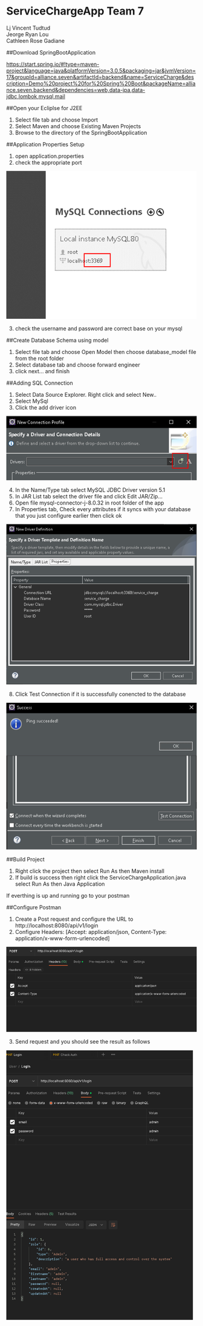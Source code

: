# ServiceChargeApp Team 7

Lj Vincent Tudtud
<br>Jeorge Ryan Lou
<br>Cathleen Rose Gadiane

##Download SpringBootApplication
<br>

https://start.spring.io/#!type=maven-project&language=java&platformVersion=3.0.5&packaging=jar&jvmVersion=17&groupId=alliance.seven&artifactId=backend&name=ServiceCharge&description=Demo%20project%20for%20Spring%20Boot&packageName=alliance.seven.backend&dependencies=web,data-jpa,data-jdbc,lombok,mysql,mail

##Open your Ecliplse for J2EE
1. Select file tab and choose Import
2. Select Maven and choose Existing Maven Projects
3. Browse to the directory of the SpringBootApplication

##Application Properties Setup
<br>

1. open application.properties
2. check the appropriate port 

![MySQLport](/guide_images/mysqlPort.png) 

3. check the username and password are correct base on your mysql

##Create Database Schema using model
1. Select file tab and choose Open Model then choose database_model file from the root folder
2. Select database tab and choose forward engineer
3. click next... and finish

##Adding SQL Connection
1. Select Data Source Explorer. Right click and select New..
2. Select MySql
3. Click the add driver icon

![newConnection](/guide_images/newSqlConnection.png)

4. In the Name/Type tab select MySQL JDBC Driver version 5.1
5. In JAR List tab select the driver file and click Edit JAR/Zip...
6. Open file mysql-connector-j-8.0.32 in root folder of the app
7. In Properties tab, Check every attributes if it syncs with your database that you just configure earlier then click ok

![connectionProfile](/guide_images/connectionProfile.png)

8. Click Test Connection if it is successfully conencted to the database

![pingSuccess](/guide_images/pingSuccess.png)

##Build Project
1. Right click the project then select Run As then Maven install
2. If build is success then right click the ServiceChargeApplication.java select Run As then Java Application

If everthing is up and running go to your postman

##Configure Postman
1. Create a Post request and configure the URL to http://localhost:8080/api/v1/login
2. Configure Headers: [Accept: application/json, Content-Type: application/x-www-form-urlencoded]

![setupHeaders](/guide_images/setupHeaders.png)

3. Send request and you should see the result as follows

![loginResult](/guide_images/loginResult.png)
